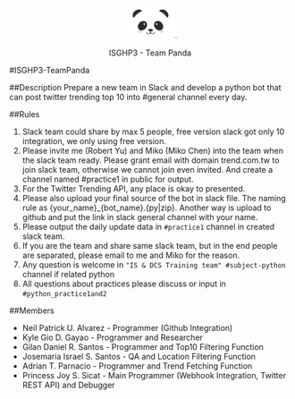 <p align="center">
  <a href="">
    <img alt="Logo" src="panda-desu.jpg" width="100">
  </a>
</p>

<p align="center">
  ISGHP3 - Team Panda
</p>

#ISGHP3-TeamPanda

##Description
Prepare a new team in Slack and develop a python bot that can post twitter trending top 10 into #general channel every day.

##Rules
1. Slack team could share by max 5 people, free version slack got only 10 integration, we only using free version.
2. Please invite me (Robert Yu) and Miko (Miko Chen) into the team when the slack team ready. Please grant email with domain trend.com.tw to join slack team, otherwise we cannot join even invited. And create a channel named #practice1 in public for output.
3. For the Twitter Trending API, any place is okay to presented.
4. Please also upload your final source of the bot in slack file. The naming rule as {your_name}_{bot_name}.{py|zip}. Another way is upload to github and put the link in slack general channel with your name.
5. Please output the daily update data in `#practice1` channel in created slack team.
6. If you are the team and share same slack team, but in the end people are separated, please email to me and Miko for the reason.
7. Any question is welcome in `"IS & DCS Training team" #subject-python` channel if related python
8. All questions about practices please discuss or input in `#python_practice1and2`

##Members
* Neil Patrick U. Alvarez - Programmer (Github Integration)
* Kyle Gio D. Gayao - Programmer and Researcher
* Gilan Daniel R. Santos - Programmer and Top10 Filtering Function
* Josemaria Israel S. Santos - QA and Location Filtering Function
* Adrian T. Parnacio - Programmer and Trend Fetching Function
* Princess Joy S. Sicat - Main Programmer (Webhook Integration, Twitter REST API) and Debugger
